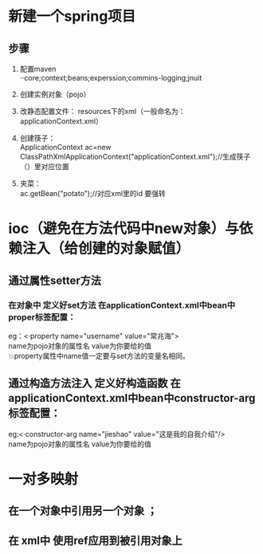 # 新建一个spring项目
## 步骤
1. 配置maven  
··core;context;beans;experssion;commins-logging;jnuit

2. 创建实例对象（pojo）
3. 改静态配置文件： resources下的xml（一般命名为：applicationContext.xml）
4. 创建筷子：<br>
   ApplicationContext ac=new ClassPathXmlApplicationContext("applicationContext.xml");//生成筷子（）里对应位置
5. 夹菜：<br>
   ac.getBean("potato");//对应xml里的id   要强转
# ioc（避免在方法代码中new对象）与依赖注入（给创建的对象赋值）
## 通过属性setter方法
### 在对象中 定义好set方法 在applicationContext.xml中bean中proper标签配置：<br>
eg：<·property name="username" value="常兆海"></property>  <br>
name为pojo对象的属性名 value为你要给的值
<br>💥property属性中name值一定要与set方法的变量名相同。

## 通过构造方法注入 定义好构造函数  在applicationContext.xml中bean中constructor-arg标签配置：<br>
eg:<·constructor-arg name="jieshao" value="这是我的自我介绍"/><br>
name为pojo对象的属性名 value为你要给的值<br>

# 一对多映射
## 在一个对象中引用另一个对象   ；
## 在 xml中 使用ref应用到被引用对象上